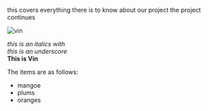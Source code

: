 this covers everything there is to know about our project 
the project continues

![vin](https://vin-project.s3.amazonaws.com/project-images/drama%2Byoko.JPEG)

*this is an italics with* <br>
_this is an underscore_ <br>
**This is Vin**

The items are as follows:
+ mangoe
+ plums
+ oranges 
